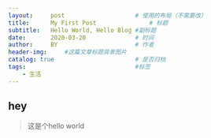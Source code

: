 ```yaml
---
layout:     post                    # 使用的布局（不需要改）
title:      My First Post               # 标题 
subtitle:   Hello World, Hello Blog #副标题
date:       2020-03-20              # 时间
author:     BY                      # 作者
header-img:     #这篇文章标题背景图片
catalog: true                       # 是否归档
tags:                               #标签
    - 生活
---
```






## hey

> 这是个hello world